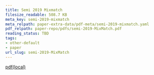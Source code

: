 ```yaml
---
title: Semi 2019 Mixmatch
filesize_readable: 508.7 KB
meta_key: semi-2019-mixmatch
meta_relpath: paper-extra-data/pdf-meta/semi-2019-mixmatch.yaml
pdf_relpath: paper-repo/pdfs/semi-2019-MixMatch.pdf
reading_status: TBD
tags:
- other-default
- paper
url_slug: semi-2019-MixMatch
---
```


[pdf(local)](../../paper-repo/pdfs/semi-2019-MixMatch.pdf)
